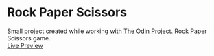 # Rock Paper Scissors
Small project created while working with [The Odin Project](https://www.theodinproject.com/). Rock Paper Scissors game.  
[Live Preview](https://rafallyczek.github.io/rock-paper-scissors/)
